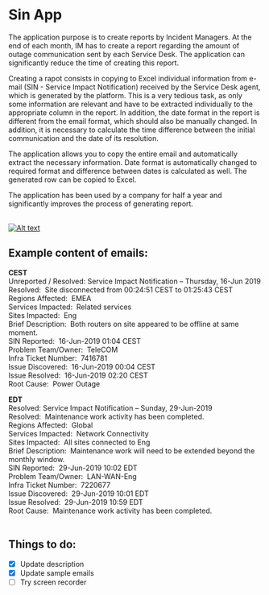 # Sin App

The application purpose is to create reports by Incident Managers. At the end of each month, IM has to create a report regarding the amount of outage communication sent by each Service Desk. The application can significantly reduce the time of creating this report.

Creating a rapot consists in copying to Excel individual information from e-mail (SIN - Service Impact Notification) received by the Service Desk agent, which is generated by the platform. This is a very tedious task, as only some information are relevant and have to be extracted individually to the appropriate column in the report. In addition, the date format in the report is different from the email format, which should also be manually changed. In addition, it is necessary to calculate the time difference between the initial communication and  the date of its resolution.

The application allows you to copy the entire email and automatically extract the necessary information. Date format is automatically changed to required format and difference between dates is calculated as well. The generated row can be copied to Excel.

The application has been used by a company for half a year and significantly improves the process of generating report.
<br/><br/>

[![Alt text](https://img.youtube.com/vi/Wyco8N_zha8/0.jpg)](https://www.youtube.com/watch?v=Wyco8N_zha8)

## Example content of emails:

**CEST**<br/>
Unreported / Resolved: Service Impact Notification – Thursday, 16-Jun 2019<br/>
Resolved:&nbsp; Site disconnected from 00:24:51 CEST to 01:25:43 CEST<br/>
Regions Affected:&nbsp;  EMEA<br/>
Services Impacted:&nbsp;  Related services<br/>
Sites Impacted:&nbsp;  Eng<br/>
Brief Description:&nbsp;  Both routers on site appeared to be offline at same moment.<br/>
SIN Reported:&nbsp;  16-Jun-2019 01:04 CEST<br/>
Problem Team/Owner:&nbsp;  TeleCOM<br/>
Infra Ticket Number:&nbsp;  7416781 <br/>
Issue Discovered:&nbsp;  16-Jun-2019 00:04 CEST <br/>
Issue Resolved:&nbsp;  16-Jun-2019 02:20 CEST <br/>
Root Cause:&nbsp;  Power Outage<br/>

**EDT**<br/>
Resolved: Service Impact Notification – Sunday, 29-Jun-2019<br/>
Resolved:&nbsp; Maintenance work activity has been completed.<br/>
Regions Affected:&nbsp;  Global<br/>
Services Impacted:&nbsp;  Network Connectivity<br/>
Sites Impacted:&nbsp;  All sites connected to Eng<br/>
Brief Description:&nbsp;  Maintenance work will need to be extended beyond the monthly window.<br/>
SIN Reported:&nbsp;  29-Jun-2019 10:02 EDT<br/>
Problem Team/Owner:&nbsp;  LAN-WAN-Eng<br/>
Infra Ticket Number:&nbsp;  7220677 <br/>
Issue Discovered:&nbsp;  29-Jun-2019 10:01 EDT <br/>
Issue Resolved:&nbsp;  29-Jun-2019 10:59 EDT <br/>
Root Cause:&nbsp;  Maintenance work activity has been completed.
<br/><br/>

## Things to do:
- [x] Update description
- [x] Update sample emails
- [ ] Try screen recorder

